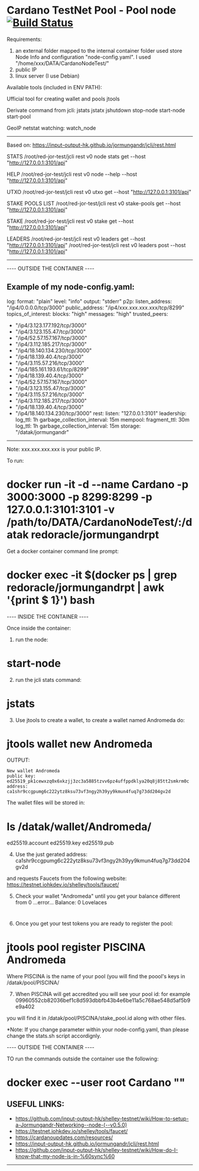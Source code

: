 # Cardano TestNet Pool - Pool node [![Build Status](https://travis-ci.org/redoracle/jormungandrpt.svg?branch=master)](https://travis-ci.org/redoracle/jormungandrpt)


Requirements:

1) an external folder mapped to the internal container folder used store Node Info and configuration "node-config.yaml".
I used "/home/xxx/DATA/CardanoNodeTest/" 
2) public IP
3) linux server (I use Debian)


Available tools (included in ENV PATH):

Ufficial tool for creating wallet and pools
jtools

Derivate command from jcli:
jstats
jstatx
jshutdown
stop-node 
start-node
start-pool
 
GeoIP netstat watching:
watch_node

----------------------------------------------------------------------
Based on: https://input-output-hk.github.io/jormungandr/jcli/rest.html

STATS
/root/red-jor-test/jcli rest v0 node stats get --host "http://127.0.0.1:3101/api"

HELP
/root/red-jor-test/jcli rest v0 node --help --host "http://127.0.0.1:3101/api"

UTXO
/root/red-jor-test/jcli rest v0 utxo get --host "http://127.0.0.1:3101/api"

STAKE POOLS LIST
/root/red-jor-test/jcli rest v0 stake-pools get --host "http://127.0.0.1:3101/api"

STAKE
/root/red-jor-test/jcli rest v0 stake get --host "http://127.0.0.1:3101/api"


LEADERS
/root/red-jor-test/jcli rest v0 leaders get --host "http://127.0.0.1:3101/api"
/root/red-jor-test/jcli rest v0 leaders post --host "http://127.0.0.1:3101/api"

----------------------------------------------------------------------


---- OUTSIDE THE CONTAINER ----


Example of my node-config.yaml:
-----------------------------------------------
log:
  format: "plain"
  level: "info"
  output: "stderr"
p2p:
  listen_address: "/ip4/0.0.0.0/tcp/3000"
  public_address: "/ip4/xxx.xxx.xxx.xxx/tcp/8299"
  topics_of_interest:
    blocks: "high"
    messages: "high"
  trusted_peers:
   - "/ip4/3.123.177.192/tcp/3000"
   - "/ip4/3.123.155.47/tcp/3000"
   - "/ip4/52.57.157.167/tcp/3000"
   - "/ip4/3.112.185.217/tcp/3000"
   - "/ip4/18.140.134.230/tcp/3000"
   - "/ip4/18.139.40.4/tcp/3000"
   - "/ip4/3.115.57.216/tcp/3000"
   - "/ip4/185.161.193.61/tcp/8299"
   - "/ip4/18.139.40.4/tcp/3000"
   - "/ip4/52.57.157.167/tcp/3000"
   - "/ip4/3.123.155.47/tcp/3000"
   - "/ip4/3.115.57.216/tcp/3000"
   - "/ip4/3.112.185.217/tcp/3000"
   - "/ip4/18.139.40.4/tcp/3000"
   - "/ip4/18.140.134.230/tcp/3000"
rest:
  listen: "127.0.0.1:3101"
leadership:
    log_ttl: 1h
    garbage_collection_interval: 15m
mempool:
    fragment_ttl: 30m
    log_ttl: 1h
    garbage_collection_interval: 15m
storage: "/datak/jormungandr"
-----------------------------------------------

Note: xxx.xxx.xxx.xxx is your public IP.

To run:
# docker run -it -d --name Cardano -p 3000:3000 -p 8299:8299 -p 127.0.0.1:3101:3101 -v /path/to/DATA/CardanoNodeTest/:/datak redoracle/jormungandrpt

Get a docker container command line prompt:
# docker exec -it $(docker ps | grep redoracle/jormungandrpt | awk '{print $ 1}') bash

---- INSIDE THE CONTAINER ----

Once inside the container:
1) run the node: 
# start-node

2) run the jcli stats command:
# jstats

3) Use jtools to create a wallet, to create a wallet named Andromeda do:
# jtools  wallet new Andromeda

OUTPUT:
~~~~~~~~~~~~~~~~~~~~~~~~~~~~~~~~~~~~~~~~~~~~~~~~~~~~~~~~~~~~~~~~~~~~~~~~~~~~~~~
New wallet Andromeda
public key: ed25519_pk1cewxzq0x6xkzjj3zc3a5885tzvv6pz4uffppdklya20q8j85tt2smkrm0c
address: ca1shr9ccgpumg6c222ytz8ksu73vf3ngy2h39yy9kmun4fuq7g73dd204gv2d
~~~~~~~~~~~~~~~~~~~~~~~~~~~~~~~~~~~~~~~~~~~~~~~~~~~~~~~~~~~~~~~~~~~~~~~~~~~~~~~

The wallet files will be stored in:

# ls /datak/wallet/Andromeda/
ed25519.account  ed25519.key  ed25519.pub

4) Use the just gerated address:
ca1shr9ccgpumg6c222ytz8ksu73vf3ngy2h39yy9kmun4fuq7g73dd204gv2d

and requests Faucets from the following website:
https://testnet.iohkdev.io/shelley/tools/faucet/

5) Check your wallet "Andromeda" until you get your balance different from 0
...error...
Balance: 0 Lovelaces
# 

6) Once you get your test tokens you are ready to register the pool:
# jtools pool register PISCINA Andromeda

Where PISCINA is the name of your pool (you will find the poool's keys in /datak/pool/PISCINA/

7) When PISCINA will get accredited you will see your pool id:
for example 09960552cb82036bef1c8d593dbbfb43b4e6be11a5c768ae548d5af5b9e9a402

you will find it in /datak/pool/PISCINA/stake_pool.id along with other files.


*Note: If you change parameter within your node-config.yaml, than please change the stats.sh script accordignly.

---- OUTSIDE THE CONTAINER ----

TO run the commands outside the container use the following:
# docker exec --user root  Cardano "<command>"


USEFUL LINKS: 
----------------------------------------------------
* https://github.com/input-output-hk/shelley-testnet/wiki/How-to-setup-a-Jormungandr-Networking--node-(--v0.5.0)
* https://testnet.iohkdev.io/shelley/tools/faucet/
* https://cardanoupdates.com/resources/
* https://input-output-hk.github.io/jormungandr/jcli/rest.html
* https://github.com/input-output-hk/shelley-testnet/wiki/How-do-I-know-that-my-node-is-in-%60sync%60
----------------------------------------------------
